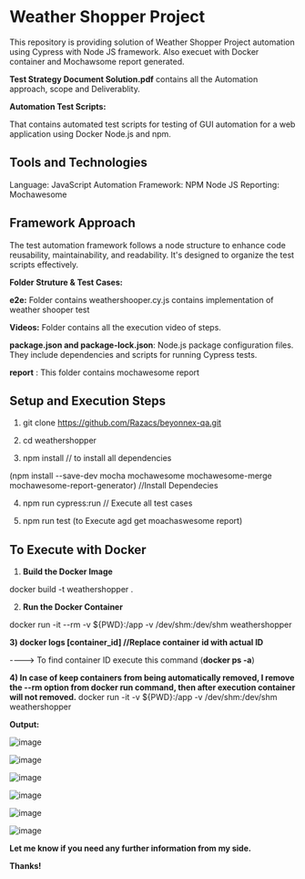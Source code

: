 # Weather Shopper Project
This repository is providing solution of Weather Shopper Project automation using Cypress with Node JS framework. Also execuet with Docker container and Mochawsome report generated.

**Test Strategy Document Solution.pdf** contains all the Automation approach, scope and Deliverablity.

**Automation Test Scripts:**

That contains automated test scripts for testing of GUI automation for a web application using Docker Node.js and npm.

**Tools and Technologies**
-------------------------

Language: JavaScript
Automation Framework: NPM Node JS
Reporting: Mochawesome

**Framework Approach**
---------------------

The test automation framework follows a node structure to enhance code reusability, maintainability, and readability. It's designed to organize the test scripts effectively.

**Folder Struture & Test Cases:**

**e2e:** Folder contains weathershooper.cy.js contains implementation of weather shooper test

**Videos:** Folder contains all the execution video of steps.

**package.json and package-lock.json**: Node.js package configuration files. They include dependencies and scripts for running Cypress tests.

**report** : This folder contains mochawesome report 

**Setup and Execution Steps**
------------------------------

1) git clone https://github.com/Razacs/beyonnex-qa.git

2) cd weathershopper  

3) npm install // to install all dependencies

(npm install --save-dev mocha mochawesome mochawesome-merge mochawesome-report-generator) //Install Dependecies

4) npm run cypress:run // Execute all test cases

5) npm run test (to Execute agd get moachaswesome report) 
   
**To Execute with Docker**
--------------------------

1) **Build the Docker Image**

docker build -t weathershopper .

2) **Run the Docker Container**

docker run -it --rm -v ${PWD}:/app -v /dev/shm:/dev/shm weathershopper

**3) docker logs [container_id] //Replace container id with actual ID**

----> To find container ID execute this command (**docker ps -a**)


**4) In case of keep containers from being automatically removed, I remove the --rm option from docker run command, then after execution container will not removed.**
docker run -it -v ${PWD}:/app -v /dev/shm:/dev/shm weathershopper

**Output:**

![image](https://github.com/Razacs/beyonnex-qa/assets/32739941/e2e4d989-110e-4ec2-9bea-c47bc5d33a03)

![image](https://github.com/Razacs/beyonnex-qa/assets/32739941/fadc5c66-1b35-4a13-aec4-dc7576b86d91)

![image](https://github.com/Razacs/beyonnex-qa/assets/32739941/46b85cc4-9fd6-4466-abcf-2a7c29d8dae0)

![image](https://github.com/Razacs/beyonnex-qa/assets/32739941/7b6c265e-1525-430c-8fdc-02b8849ab6d3)

![image](https://github.com/Razacs/beyonnex-qa/assets/32739941/d8ff25f7-879b-4006-91e5-b43c8da733fe)

![image](https://github.com/Razacs/beyonnex-qa/assets/32739941/c1f63fb8-8711-4c06-a498-e89363d2a849)

**Let me know if you need any further information from my side.**

**Thanks!**
